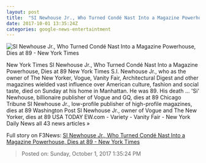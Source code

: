 ```yaml
---
layout: post
title:  "SI Newhouse Jr., Who Turned Condé Nast Into a Magazine Powerhouse, Dies at 89 - New York Times"
date: 2017-10-01 13:35:24Z
categories: google-news-entertaintment
---
```


![SI Newhouse Jr., Who Turned Condé Nast Into a Magazine Powerhouse, Dies at 89 - New York Times](https://static01.nyt.com/images/2017/10/01/obituaries/02NEWHOUSE/02NEWHOUSE-facebookJumbo.jpg)

New York Times SI Newhouse Jr., Who Turned Condé Nast Into a Magazine Powerhouse, Dies at 89 New York Times S.I. Newhouse Jr., who as the owner of The New Yorker, Vogue, Vanity Fair, Architectural Digest and other magazines wielded vast influence over American culture, fashion and social taste, died on Sunday at his home in Manhattan. He was 89. His death ... 'Si' Newhouse, billionaire publisher of Vogue and GQ, dies at 89 Chicago Tribune SI Newhouse Jr., low-profile publisher of high-profile magazines, dies at 89 Washington Post SI Newhouse Jr., owner of Vogue and The New Yorker, dies at 89 USA TODAY EW.com - Variety - Vanity Fair - New York Daily News all 43 news articles »


Full story on F3News: [SI Newhouse Jr., Who Turned Condé Nast Into a Magazine Powerhouse, Dies at 89 - New York Times](http://www.f3nws.com/n/2yADTH)

> Posted on: Sunday, October 1, 2017 1:35:24 PM
